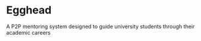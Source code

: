 # Egghead

A P2P mentoring system designed to guide university students through their academic careers
